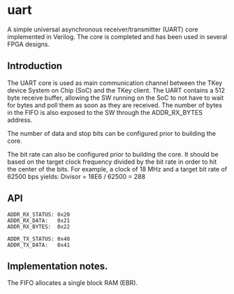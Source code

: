 uart
====

A simple universal asynchronous receiver/transmitter (UART) core
implemented in Verilog. The core is completed and has been used in
several FPGA designs.


## Introduction

The UART core is used as main communication channel between the TKey
device System on Chip (SoC) and the TKey client. The UART contains a
512 byte receive buffer, allowing the SW running on the SoC to not
have to wait for bytes and poll them as soon as they are received. The
number of bytes in the FIFO is also exposed to the SW through the
ADDR_RX_BYTES address.

The number of data and stop bits can be configured prior to building
the core.

The bit rate can also be configured prior to building the core. It
should be based on the target clock frequency divided by the bit rate
in order to hit the center of the bits. For example, a clock of 18 MHz
and a target bit rate of 62500 bps yields:
Divisor = 18E6 / 62500 = 288

## API

```
ADDR_RX_STATUS: 0x20
ADDR_RX_DATA:   0x21
ADDR_RX_BYTES:  0x22

ADDR_TX_STATUS: 0x40
ADDR_TX_DATA:   0x41
```

## Implementation notes.

The FIFO allocates a single block RAM (EBR).
